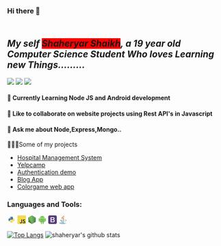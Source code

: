 ### Hi there 👋

## _<br>My self <span style="background-color:red;">Shaheryar Shaikh</span>, a 19 year old Computer Science Student Who loves Learning new Things.........</br>_
![](https://komarev.com/ghpvc/?username=fredysomy&color=010040&style=flat-square)
 [![](https://img.shields.io/badge/.-LinkedIn-Blue?style=for-the-badge&logo=linkedin)](https://www.linkedin.com/in/shaheryar-shaikh-0391451a4/)
 [![](https://img.shields.io/badge/.-Gmail-Red?style=for-the-badge&logo=gmail)](mailto:sherishaikh2611@gmail.com)

 #### 🌱 Currently Learning Node JS and Android development
 #### 👬 Like to collaborate on website projects using Rest API's in Javascript<br>
 #### 💬 Ask me about Node,Express,Mongo..
👨🏻‍💻Some of my projects <br>
  * <a href="https://github.com/shaheryarshaikh1011/hms">Hospital Management System</a> 
  * <a href="https://github.com/shaheryarshaikh1011/yelpcamp">Yelpcamp</a>
  * <a href="https://github.com/shaheryarshaikh1011/authdemo">Authentication demo</a>
  * <a href="https://github.com/shaheryarshaikh1011/BlogApp">Blog App</a>
  * <a href="https://github.com/shaheryarshaikh1011/Colorgame1011">Colorgame web app</a>

### Languages and Tools: 

<code><img height="20" src="https://raw.githubusercontent.com/github/explore/80688e429a7d4ef2fca1e82350fe8e3517d3494d/topics/python/python.png"></code>
<code><img height="20" src="https://raw.githubusercontent.com/github/explore/80688e429a7d4ef2fca1e82350fe8e3517d3494d/topics/javascript/javascript.png"></code>
<code><img height="20" src="https://raw.githubusercontent.com/github/explore/80688e429a7d4ef2fca1e82350fe8e3517d3494d/topics/nodejs/nodejs.png"></code>
<code><img height="20" src="https://raw.githubusercontent.com/github/explore/80688e429a7d4ef2fca1e82350fe8e3517d3494d/topics/android/android.png"></code>
<code><img height="20" src="https://raw.githubusercontent.com/github/explore/80688e429a7d4ef2fca1e82350fe8e3517d3494d/topics/bootstrap/bootstrap.png"></code>
<code><img height="20" src="https://raw.githubusercontent.com/github/explore/80688e429a7d4ef2fca1e82350fe8e3517d3494d/topics/java/java.png"></code>


[![Top Langs](https://github-readme-stats.vercel.app/api/top-langs/?username=shaheryarshaikh1011&&show_icons=true&title_color=151515&icon_color=bb2acf&text_color=151515&bg_color=ffffff)](https://github.com/shaheryarshaikh1011/)
![shaheryar's github stats](https://github-readme-stats.vercel.app/api?username=shaheryarshaikh1011&show_icons=true&hide=["issues"])
